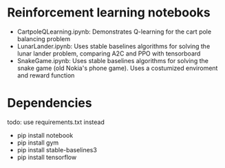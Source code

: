 # Reinforcement learning notebooks

+ CartpoleQLearning.ipynb: Demonstrates Q-learning for the cart pole balancing problem
+ LunarLander.ipynb: Uses stable baselines algorithms for solving the lunar lander problem, comparing A2C and PPO with tensorboard 
+ SnakeGame.ipynb: Uses stable baselines algorithms for solving the snake game (old Nokia's phone game). Uses a costumized enviroment and reward function

# Dependencies

todo: use requirements.txt instead

+ pip install notebook
+ pip install gym
+ pip install stable-baselines3
+ pip install tensorflow

